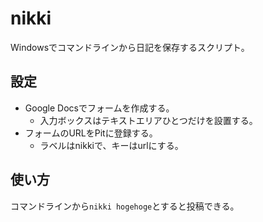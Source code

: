
# nikki
Windowsでコマンドラインから日記を保存するスクリプト。

## 設定
+ Google Docsでフォームを作成する。
  + 入力ボックスはテキストエリアひとつだけを設置する。
+ フォームのURLをPitに登録する。
  + ラベルはnikkiで、キーはurlにする。

## 使い方
コマンドラインから`nikki hogehoge`とすると投稿できる。

